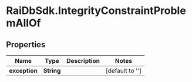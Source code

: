 # RaiDbSdk.IntegrityConstraintProblemAllOf

## Properties

Name | Type | Description | Notes
------------ | ------------- | ------------- | -------------
**exception** | **String** |  | [default to &#39;&#39;]


